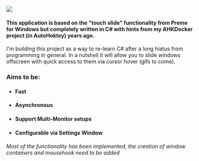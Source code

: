 ![](https://i.imgur.com/f40cZZH.png)
#### This application is based on the "touch slide" functionality from Preme for Windows but completely written in C# with hints from my AHKDocker project (in AutoHoktey) years ago.
I'm building this project as a way to re-learn C# after a long hiatus from programming in general.
In a nutshell it will allow you to slide windows offscreen with quick access to them via cursor hover (gifs to come).

### Aims to be:
* #### Fast
* #### Asynchronous
* #### Support Multi-Monitor setups
* #### Configurable via Settings Window

###### Most of the functionality has been implemented, the creation of window containers and mousehook need to be added
